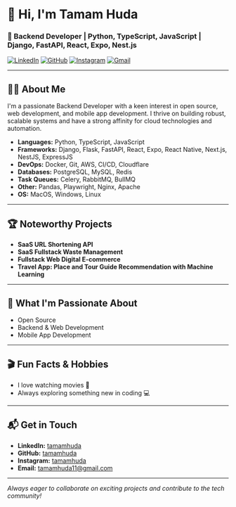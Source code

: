 # 👋 Hi, I'm Tamam Huda

### 🚀 Backend Developer | Python, TypeScript, JavaScript | Django, FastAPI, React, Expo, Nest.js

[![LinkedIn](https://img.shields.io/badge/LinkedIn-tamamhuda-blue?logo=linkedin)](https://www.linkedin.com/in/tamamhuda/)
[![GitHub](https://img.shields.io/badge/GitHub-tamamhuda-black?logo=github)](https://www.github.com/tamamhuda/)
[![Instagram](https://img.shields.io/badge/Instagram-tamamhuda-E4405F?logo=instagram&logoColor=white)](https://www.instagram.com/tamamhuda/)
[![Gmail](https://img.shields.io/badge/Gmail-tamamhuda11@gmail.com-D14836?logo=gmail&logoColor=white)](mailto:tamamhuda11@gmail.com)

---

## 🧑‍💻 About Me

I'm a passionate Backend Developer with a keen interest in open source, web development, and mobile app development. I thrive on building robust, scalable systems and have a strong affinity for cloud technologies and automation.

- **Languages:** Python, TypeScript, JavaScript
- **Frameworks:** Django, Flask, FastAPI, React, Expo, React Native, Next.js, NestJS, ExpressJS
- **DevOps:** Docker, Git, AWS, CI/CD, Cloudflare
- **Databases:** PostgreSQL, MySQL, Redis
- **Task Queues:** Celery, RabbitMQ, BullMQ
- **Other:** Pandas, Playwright, Nginx, Apache
- **OS:** MacOS, Windows, Linux

---

## 🏆 Noteworthy Projects

- **SaaS URL Shortening API**
- **SaaS Fullstack Waste Management**
- **Fullstack Web Digital E-commerce**
- **Travel App: Place and Tour Guide Recommendation with Machine Learning**

---

## 🌱 What I'm Passionate About

- Open Source
- Backend & Web Development
- Mobile App Development

---

## 🎬 Fun Facts & Hobbies

- I love watching movies 🍿
- Always exploring something new in coding 💻

---

## 📬 Get in Touch

- **LinkedIn:** [tamamhuda](https://www.linkedin.com/in/tamamhuda/)
- **GitHub:** [tamamhuda](https://www.github.com/tamamhuda/)
- **Instagram:** [tamamhuda](https://www.instagram.com/tamamhuda/)
- **Email:** tamamhuda11@gmail.com

---

_Always eager to collaborate on exciting projects and contribute to the tech community!_
